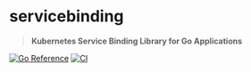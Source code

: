 # servicebinding
> **Kubernetes Service Binding Library for Go Applications**

[![Go Reference](https://pkg.go.dev/badge/github.com/baijum/servicebinding.svg)](https://pkg.go.dev/github.com/baijum/servicebinding)
[![CI](https://github.com/baijum/servicebinding/actions/workflows/ci.yml/badge.svg?branch=main)](https://github.com/baijum/servicebinding/actions/workflows/ci.yml)
